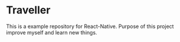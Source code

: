 # Traveller
This is a example repository for React-Native. Purpose of this project improve myself and learn new things.